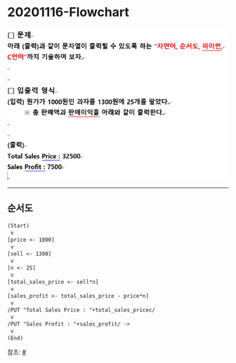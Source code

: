 # 20201116-Flowchart

![](asset/1.png)

---

## 순서도

```
(Start)
 v
[price <- 1000]
 v
[sell <- 1300]
 v
[n <- 25]
 v
[total_sales_price <- sell*n]
 v
[sales_profit <- total_sales_price - price*n]
 v
/PUT "Total Sales Price : "+total_sales_pricec/
 v
/PUT "Sales Profit : "+sales_profit/ ->
 v
(End)
```

참조: [#](https://fishpoint.tistory.com/1647)
